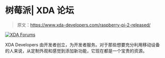 # 树莓派| XDA 论坛

> 原文：<https://www.xda-developers.com/raspberry-pi-2-released/>

[![XDA Forums](img/e3e7e770730495b05d8f385d11157bff.png)](/) 

XDA Developers 由开发者创立，为开发者服务。对于那些想要充分利用移动设备的人来说，从定制外观和感觉到添加新功能，它现在都是一个宝贵的资源。